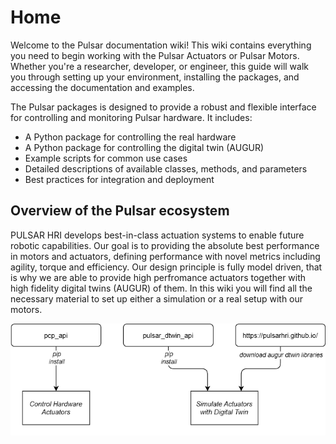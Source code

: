 # Home
Welcome to the Pulsar documentation wiki! This wiki contains everything you need to begin working with the Pulsar Actuators or Pulsar Motors. Whether you're a researcher, developer, or engineer, this guide will walk you through setting up your environment, installing the packages, and accessing the documentation and examples.

The Pulsar packages is designed to provide a robust and flexible interface for controlling and monitoring Pulsar hardware. It includes:

* A Python package for controlling the real hardware
* A Python package for controlling the digital twin (AUGUR)
* Example scripts for common use cases
* Detailed descriptions of available classes, methods, and parameters
* Best practices for integration and deployment

## Overview of the Pulsar ecosystem

PULSAR HRI develops best-in-class actuation systems to enable future robotic capabilities. Our goal is to providing the absolute best performance in motors and actuators, defining performance with novel metrics including agility, torque and efficiency. Our design principle is fully model driven, that is why we are able to provide high perfromance actuators together with high fidelity digital twins (AUGUR) of them. In this wiki you will find all the necessary material to set up either a simulation or a real setup with our motors.

![High level ecosystem diagram](figs/high_level_diagram.png)

